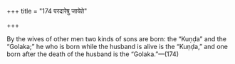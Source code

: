 +++
title = "174 परदारेषु जायेते"

+++

By the wives of other men two kinds of sons are born: the “Kuṇḍa” and the “Golaka;” he who is born while the husband is alive is the “Kuṇḍa,” and one born after the death of the husband is the “Golaka.”—(174)